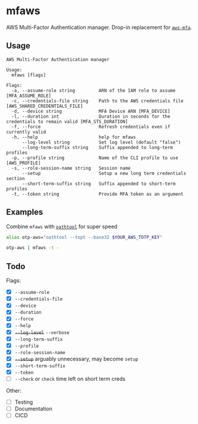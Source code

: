 # mfaws

AWS Multi-Factor Authentication manager. Drop-in replacement for [`aws-mfa`][1].

## Usage
```
AWS Multi-Factor Authentication manager

Usage:
  mfaws [flags]

Flags:
  -a, --assume-role string         ARN of the IAM role to assume [MFA_ASSUME_ROLE]
  -c, --credentials-file string    Path to the AWS credentials file [AWS_SHARED_CREDENTIALS_FILE]
  -d, --device string              MFA Device ARN [MFA_DEVICE]
  -l, --duration int               Duration in seconds for the credentials to remain valid [MFA_STS_DURATION]
  -f, --force                      Refresh credentials even if currently valid
  -h, --help                       help for mfaws
      --log-level string           Set log level (default "false")
      --long-term-suffix string    Suffix appended to long-term profiles
  -p, --profile string             Name of the CLI profile to use [AWS_PROFILE]
  -s, --role-session-name string   Session name
      --setup                      Setup a new long term credentials section
      --short-term-suffix string   Suffix appended to short-term profiles
  -t, --token string               Provide MFA token as an argument
```

## Examples
Combine `mfaws` with [`oathtool`][2] for super speed
```sh
alias otp-aws="oathtool --topt --base32 $YOUR_AWS_TOTP_KEY"

otp-aws | mfaws -t -
```

## Todo
Flags:
- [x] `--assume-role`
- [x] `--credentials-file`
- [x] `--device`
- [x] `--duration`
- [x] `--force`
- [x] `--help`
- [x] ~~`--log-level`~~ `--verbose`
- [x] `--long-term-suffix`
- [x] `--profile`
- [x] `--role-session-name`
- [x] ~~`--setup`~~ arguably unnecessary, may become `setup`
- [x] `--short-term-suffix`
- [x] `--token`
- [ ] `--check` or `check` time left on short term creds

Other:
- [ ] Testing
- [ ] Documentation
- [ ] CICD

[1]: https://github.com/broamski/aws-mfa
[2]: https://www.nongnu.org/oath-toolkit/

